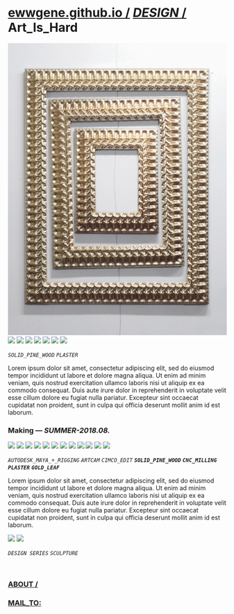 
# [ewwgene.github.io /](https://ewwgene.github.io/) [_DESIGN_ /](https://ewwgene.github.io/DESIGN) Art_Is_Hard

[![Art_Is_Hard](/100.jpg)](https://ewwgene.github.io/Art_Is_Hard/Carousel)<br> <a id="103" href="https://ewwgene.github.io/Art_Is_Hard/Carousel/#103"><img src="https://ewwgene.github.io/Art_Is_Hard/103.jpg" height="66"></a> <a id="105" href="https://ewwgene.github.io/Art_Is_Hard/Carousel/#105"><img src="https://ewwgene.github.io/Art_Is_Hard/105.jpg" height="66"></a> <a id="111" href="https://ewwgene.github.io/Art_Is_Hard/Carousel/#111"><img src="https://ewwgene.github.io/Art_Is_Hard/111.jpg" height="66"></a> <a id="112" href="https://ewwgene.github.io/Art_Is_Hard/Carousel/#112"><img src="https://ewwgene.github.io/Art_Is_Hard/112.jpg" height="66"></a> <a id="114" href="https://ewwgene.github.io/Art_Is_Hard/Carousel/#114"><img src="https://ewwgene.github.io/Art_Is_Hard/114.jpg" height="66"></a> <a id="115" href="https://ewwgene.github.io/Art_Is_Hard/Carousel/#115"><img src="https://ewwgene.github.io/Art_Is_Hard/115.jpg" height="66"></a> <a id="117" href="https://ewwgene.github.io/Art_Is_Hard/Carousel/#117"><img src="https://ewwgene.github.io/Art_Is_Hard/117.jpg" height="66"></a> <a id="text">&#160;</a>

_`SOLID_PINE_WOOD`_ _`PLASTER`_ 

Lorem ipsum dolor sit amet, consectetur adipiscing elit, sed do eiusmod tempor incididunt ut labore et dolore magna aliqua. Ut enim ad minim veniam, quis nostrud exercitation ullamco laboris nisi ut aliquip ex ea commodo consequat. Duis aute irure dolor in reprehenderit in voluptate velit esse cillum dolore eu fugiat nulla pariatur. Excepteur sint occaecat cupidatat non proident, sunt in culpa qui officia deserunt mollit anim id est laborum.

### Making — _SUMMER-2018.08._
<a id="200m" href="https://ewwgene.github.io/Art_Is_Hard/Carousel/#200m"><img src="https://ewwgene.github.io/Art_Is_Hard/Making/200.jpg" height="66"></a> <a id="202m" href="https://ewwgene.github.io/Art_Is_Hard/Carousel/#202m"><img src="https://ewwgene.github.io/Art_Is_Hard/Making/202.jpg" height="66"></a> <a id="204m" href="https://ewwgene.github.io/Art_Is_Hard/Carousel/#204m"><img src="https://ewwgene.github.io/Art_Is_Hard/Making/204.jpg" height="66"></a> <a id="206m" href="https://ewwgene.github.io/Art_Is_Hard/Carousel/#206m"><img src="https://ewwgene.github.io/Art_Is_Hard/Making/206.jpg" height="66"></a> <a id="208m" href="https://ewwgene.github.io/Art_Is_Hard/Carousel/#208m"><img src="https://ewwgene.github.io/Art_Is_Hard/Making/208.jpg" height="66"></a> <a id="301m" href="https://ewwgene.github.io/Art_Is_Hard/Carousel/#301m"><img src="https://ewwgene.github.io/Art_Is_Hard/Making/301.jpg" height="66"></a> <a id="302m" href="https://ewwgene.github.io/Art_Is_Hard/Carousel/#302m"><img src="https://ewwgene.github.io/Art_Is_Hard/Making/302.jpg" height="66"></a> <a id="303m" href="https://ewwgene.github.io/Art_Is_Hard/Carousel/#303m"><img src="https://ewwgene.github.io/Art_Is_Hard/Making/303.jpg" height="66"></a> <a id="304m" href="https://ewwgene.github.io/Art_Is_Hard/Carousel/#304m"><img src="https://ewwgene.github.io/Art_Is_Hard/Making/304.jpg" height="66"></a> <a id="305m" href="https://ewwgene.github.io/Art_Is_Hard/Carousel/#305m"><img src="https://ewwgene.github.io/Art_Is_Hard/Making/305.jpg" height="66"></a> <a id="401m" href="https://ewwgene.github.io/Art_Is_Hard/Carousel/#401m"><img src="https://ewwgene.github.io/Art_Is_Hard/Making/401.jpg" height="66"></a> <a id="403m" href="https://ewwgene.github.io/Art_Is_Hard/Carousel/#403m"><img src="https://ewwgene.github.io/Art_Is_Hard/Making/403.jpg" height="66"></a>  

_`AUTODESK_MAYA_+_RIGGING`_ _`ARTCAM`_ _`CIMCO_EDIT`_  _**`SOLID_PINE_WOOD`**_ _**`CNC_MILLING`**_ _**`PLASTER`**_ _**`GOLD_LEAF`**_ 

Lorem ipsum dolor sit amet, consectetur adipiscing elit, sed do eiusmod tempor incididunt ut labore et dolore magna aliqua. Ut enim ad minim veniam, quis nostrud exercitation ullamco laboris nisi ut aliquip ex ea commodo consequat. Duis aute irure dolor in reprehenderit in voluptate velit esse cillum dolore eu fugiat nulla pariatur. Excepteur sint occaecat cupidatat non proident, sunt in culpa qui officia deserunt mollit anim id est laborum.

<a id="301" href="https://ewwgene.github.io/Art_Is_Hard/Carousel/#301"><img src="https://ewwgene.github.io/Art_Is_Hard/301.jpg" height="66"></a> <a id="303" href="https://ewwgene.github.io/Art_Is_Hard/Carousel/#303"><img src="https://ewwgene.github.io/Art_Is_Hard/303.jpg" height="66"></a> 

_`DESIGN SERIES`_ _`SCULPTURE`_ 

<br> 

### [ABOUT /](https://ewwgene.github.io/ABOUT)
### [MAIL_TO:](mailto:r0cam@me.com)